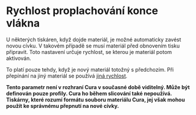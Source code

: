 Rychlost proplachování konce vlákna
====
U některých tiskáren, když dojde materiál, je možné automaticky zavést novou cívku. V takovém případě se musí materiál před obnovením tisku připravit. Toto nastavení určuje rychlost, se kterou je materiál potom aktivován.

To platí pouze tehdy, když je nový materiál totožný s předchozím. Při přepínání na jiný materiál se používá [jiná rychlost](material_flush_purge_speed.md).

**Tento parametr není v rozhraní Cura v současné době viditelný. Může být definován pouze profily. Cura ho během slicování také nepoužívá. Tiskárny, které rozumí formátu souboru materiálu Cura, jej však mohou použít ke správnému přepnutí na nové cívky.**